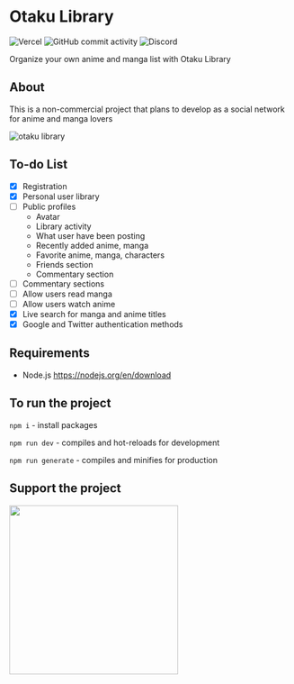 # Otaku Library
![Vercel](https://vercelbadge.vercel.app/api/kremeshnoi/otaku-library?label=vercel)
![GitHub commit activity](https://img.shields.io/github/commit-activity/m/kremeshnoi/otaku-library)
![Discord](https://img.shields.io/discord/718432544030195792?label=dicrord)

Organize your own anime and manga list with Otaku Library

## About
This is a non-commercial project that plans to develop as a social network for anime and manga lovers

![otaku library](https://kremeshnoi.github.io/img/otaku-library.jpg)

## To-do List
- [x] Registration
- [x] Personal user library
- [ ] Public profiles
  - Avatar
  - Library activity
  - What user have been posting
  - Recently added anime, manga
  - Favorite anime, manga, characters
  - Friends section
  - Commentary section
- [ ] Commentary sections
- [ ] Allow users read manga
- [ ] Allow users watch anime
- [x] Live search for manga and anime titles
- [x] Google and Twitter authentication methods

## Requirements
 * Node.js https://nodejs.org/en/download

## To run the project
`npm i` - install packages

`npm run dev` - compiles and hot-reloads for development

`npm run generate` - compiles and minifies for production

## Support the project

<img align="center" src="https://digital.hbs.edu/platform-rctom/wp-content/uploads/sites/4/2018/11/patreon-banner-519x200.png" width="300px"> 

